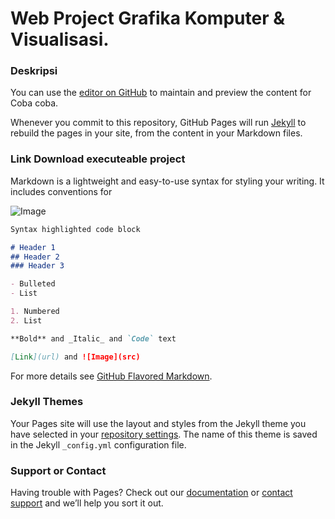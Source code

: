 # Web Project Grafika Komputer & Visualisasi.

### Deskripsi

You can use the [editor on GitHub](https://github.com/aryasa1/grafkom.io/edit/master/README.md) to maintain and preview the content for Coba coba.

Whenever you commit to this repository, GitHub Pages will run [Jekyll](https://jekyllrb.com/) to rebuild the pages in your site, from the content in your Markdown files.

### Link Download executeable project

Markdown is a lightweight and easy-to-use syntax for styling your writing. It includes conventions for

![Image](https://proceduralthoughts.files.wordpress.com/2014/08/shaderfilenames.jpg)

```markdown
Syntax highlighted code block

# Header 1
## Header 2
### Header 3

- Bulleted
- List

1. Numbered
2. List

**Bold** and _Italic_ and `Code` text

[Link](url) and ![Image](src)
```

For more details see [GitHub Flavored Markdown](https://guides.github.com/features/mastering-markdown/).

### Jekyll Themes

Your Pages site will use the layout and styles from the Jekyll theme you have selected in your [repository settings](https://github.com/aryasa1/grafkom.io/settings). The name of this theme is saved in the Jekyll `_config.yml` configuration file.

### Support or Contact

Having trouble with Pages? Check out our [documentation](https://help.github.com/categories/github-pages-basics/) or [contact support](https://github.com/contact) and we’ll help you sort it out.
